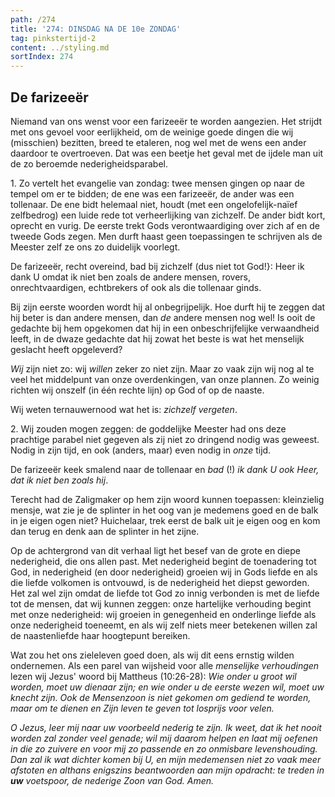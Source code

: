 ```yaml
---
path: /274
title: '274: DINSDAG NA DE 10e ZONDAG'
tag: pinkstertijd-2
content: ../styling.md
sortIndex: 274
---
```


## De farizeeër

Niemand van ons wenst voor een farizeeër te worden aangezien. Het strijdt met ons gevoel voor eerlijkheid, om de weinige goede dingen die wij (misschien) bezitten, breed te etaleren, nog wel met de wens een ander daardoor te overtroeven. Dat was een beetje het geval met de ijdele man uit de zo beroemde nederigheidsparabel.

1\. Zo vertelt het evangelie van zondag: twee mensen gingen op naar de tempel om er te bidden; de ene was een farizeeër, de ander was een tollenaar. De ene bidt helemaal niet, houdt (met een ongelofelijk-naïef zelfbedrog) een luide rede tot verheerlijking van zichzelf. De ander bidt kort, oprecht en vurig. De eerste trekt Gods verontwaardiging over zich af en de tweede Gods zegen. Men durft haast geen toepassingen te schrijven als de Meester zelf ze ons zo duidelijk voorlegt.

De farizeeër, recht overeind, bad bij zichzelf (dus niet tot God!}: Heer ik dank U omdat ik niet ben zoals de andere mensen, rovers, onrechtvaardigen, echtbrekers of ook als die tollenaar ginds.

Bij zijn eerste woorden wordt hij al onbegrijpelijk. Hoe durft hij te zeggen dat hij beter is dan andere mensen, dan _de_ andere mensen nog wel! Is ooit de gedachte bij hem opgekomen dat hij in een onbeschrijfelijke verwaandheid leeft, in de dwaze gedachte dat hij zowat het beste is wat het menselijk geslacht heeft opgeleverd?

_Wij_ zijn niet zo: wij _willen_ zeker zo niet zijn. Maar zo vaak zijn wij nog al te veel het middelpunt van onze overdenkingen, van onze plannen. Zo weinig richten wij onszelf (in één rechte lijn) op God of op de naaste.

Wij weten ternauwernood wat het is: _zichzelf vergeten_.

2\. Wij zouden mogen zeggen: de goddelijke Meester had ons deze prachtige parabel niet gegeven als zij niet zo dringend nodig was geweest. Nodig in zijn tijd, en ook (anders, maar) even nodig in _onze_ tijd.

De farizeeër keek smalend naar de tollenaar en _bad_ (!) _ik dank U ook Heer, dat ik niet ben zoals hij_.

Terecht had de Zaligmaker op hem zijn woord kunnen toepassen: kleinzielig mensje, wat zie je de splinter in het oog van je medemens goed en de balk in je eigen ogen niet? Huichelaar, trek eerst de balk uit je eigen oog en kom dan terug en denk aan de splinter in het zijne.

Op de achtergrond van dit verhaal ligt het besef van de grote en diepe nederigheid, die ons allen past. Met nederigheid begint de toenadering tot God, in nederigheid (en door nederigheid) groeien wij in Gods liefde en als die liefde volkomen is ontvouwd, is de nederigheid het diepst geworden. Het zal wel zijn omdat de liefde tot God zo innig verbonden is met de liefde tot de mensen, dat wij kunnen zeggen: onze hartelijke verhouding begint met onze nederigheid: wij groeien in genegenheid en onderlinge liefde als onze nederigheid toeneemt, en als wij zelf niets meer betekenen willen zal de naastenliefde haar hoogtepunt bereiken.

Wat zou het ons zieleleven goed doen, als wij dit eens ernstig wilden ondernemen. Als een parel van wijsheid voor alle _menselijke verhoudingen_ lezen wij Jezus' woord bij Mattheus (10:26-28): _Wie onder u groot wil worden, moet uw dienaar zijn; en wie onder u de eerste wezen wil, moet uw knecht zijn. Ook de Mensenzoon is niet gekomen om gediend te worden, maar om te dienen en Zijn leven te geven tot losprijs voor velen._

_O Jezus, leer mij naar uw voorbeeld nederig te zijn. Ik weet, dat ik het nooit worden zal zonder veel genade; wil mij daarom helpen en laat mij oefenen in die zo zuivere en voor mij zo passende en zo onmisbare levenshouding. Dan zal ik wat dichter komen bij U, en mijn medemensen niet zo vaak meer afstoten en althans enigszins beantwoorden aan mijn opdracht: te treden in __uw__ voetspoor, de nederige Zoon van God. Amen._
